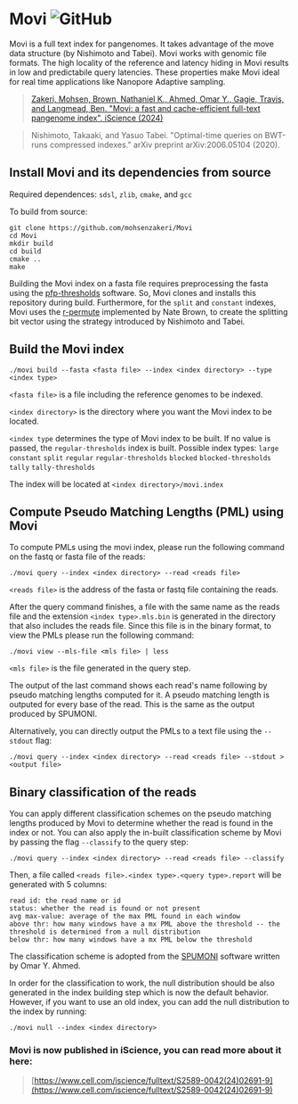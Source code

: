 # Movi ![GitHub](https://img.shields.io/github/license/mohsenzakeri/movi?color=green)

Movi is a full text index for pangenomes. It takes advantage of the move data structure (by Nishimoto and Tabei). Movi works with genomic file formats. The high locality of the reference and latency hiding in Movi results in low and predictabile query latencies. These properties make Movi ideal for real time applications like Nanopore Adaptive sampling.

>[Zakeri, Mohsen, Brown, Nathaniel K., Ahmed, Omar Y., Gagie, Travis, and Langmead, Ben. "Movi: a fast and cache-efficient full-text pangenome index". iScience (2024)](https://www.cell.com/iscience/fulltext/S2589-0042(24)02691-9)

>Nishimoto, Takaaki, and Yasuo Tabei. "Optimal-time queries on BWT-runs compressed indexes." arXiv preprint arXiv:2006.05104 (2020).

## Install Movi and its dependencies from source


Required dependences: `sdsl`, `zlib`, `cmake`, and `gcc`

To build from source:
```
git clone https://github.com/mohsenzakeri/Movi
cd Movi
mkdir build
cd build
cmake ..
make
```

Building the Movi index on a fasta file requires preprocessing the fasta using the [pfp-thresholds](https://github.com/maxrossi91/pfp-thresholds) software. 
So, Movi clones and installs this repository during build. Furthermore, for the `split` and `constant` indexes, Movi uses the [r-permute](https://github.com/drnatebrown/r-permute) implemented by Nate Brown, to
create the splitting bit vector using the strategy introduced by Nishimoto and Tabei.


## Build the Movi index

```
./movi build --fasta <fasta file> --index <index directory> --type <index type>
```

`<fasta file>` is a file including the reference genomes to be indexed.

`<index directory>` is the directory where you want the Movi index to be located.

`<index type` determines the type of Movi index to be built. If no value is passed, the `regular-thresholds` index is built.
Possible index types: `large` `constant` `split` `regular` `regular-thresholds` `blocked` `blocked-thresholds` `tally` `tally-thresholds`


The index will be located at `<index directory>/movi.index`

## Compute Pseudo Matching Lengths (PML) using Movi

To compute PMLs using the movi index, please run the following command on the fastq or fasta file of the reads:
```
./movi query --index <index directory> --read <reads file>
```

`<reads file>` is the address of the fasta or fastq file containing the reads.

After the query command finishes, a file with the same name as the reads file and the extension `<index type>.mls.bin` is generated in the directory that also includes the reads file.
Since this file is in the binary format, to view the PMLs please run the following command:
```
./movi view --mls-file <mls file> | less
```
`<mls file>` is the file generated in the query step.

The output of the last command shows each read's name following by pseudo matching lengths computed for it. A pseudo matching length is outputed for every base of the read. This is the same as the output produced by SPUMONI.

Alternatively, you can directly output the PMLs to a text file using the `--stdout` flag:
```
./movi query --index <index directory> --read <reads file> --stdout > <output file>
```

## Binary classification of the reads

You can apply different classification schemes on the pseudo matching lengths produced by Movi to determine whether the read is found in the index or not.
You can also apply the in-built classification scheme by Movi by passing the flag `--classify` to the query step:
```
./movi query --index <index directory> --read <reads file> --classify
```
Then, a file called `<reads file>.<index type>.<query type>.report` will be generated with 5 columns:
```
read id: the read name or id
status: whether the read is found or not present
avg max-value: average of the max PML found in each window
above thr: how many windows have a mx PML above the threshold -- the threshold is determined from a null distribution
below thr: how many windows have a mx PML below the threshold
```
The classification scheme is adopted from the [SPUMONI](https://github.com/oma219/spumoni/tree/main) software written by Omar Y. Ahmed.

In order for the classification to work, the null distribution should be also generated in the index building step which is now the default behavior. However, if you want to use  an old index, you can add the null distribution to the index by running:
```
./movi null --index <index directory>
```

### Movi is now published in iScience, you can read more about it here:
> [https://www.cell.com/iscience/fulltext/S2589-0042(24)02691-9](https://www.cell.com/iscience/fulltext/S2589-0042(24)02691-9)

